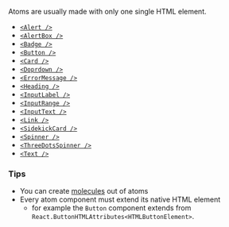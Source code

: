 Atoms are usually made with only one single HTML element.

- [`<Alert />`](#/Components/Atoms/Alert)
- [`<AlertBox />`](#/Components/Atoms/AlertBox)
- [`<Badge />`](#/Components/Atoms/Badge)
- [`<Button />`](#/Components/Atoms/Button)
- [`<Card />`](#/Components/Atoms/Card)
- [`<Doprdown />`](#/Components/Atoms/Dropdown)
- [`<ErrorMessage />`](#/Components/Atoms/ErrorMessage)
- [`<Heading />`](#/Components/Atoms/Heading)
- [`<InputLabel />`](#/Components/Atoms/InputLabel)
- [`<InputRange />`](#/Components/Atoms/InputRange)
- [`<InputText />`](#/Components/Atoms/InputText)
- [`<Link />`](#/Components/Atoms/Link)
- [`<SidekickCard />`](#/Components/Atoms/SidekickCard)
- [`<Spinner />`](#/Components/Atoms/Spinner)
- [`<ThreeDotsSpinner />`](#/Components/Atoms/ThreeDotsSpinner)
- [`<Text />`](#/Components/Atoms/Text)

### Tips

- You can create [molecules](/#/Components/Molecules) out of atoms
- Every atom component must extend its native HTML element
  - for example the `Button` component extends from `React.ButtonHTMLAttributes<HTMLButtonElement>`.
